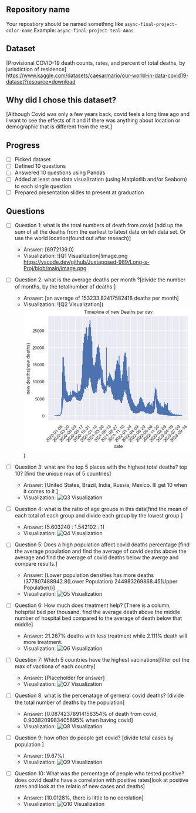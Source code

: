 ## Repository name
Your repostiory should be named something like `async-final-project-color-name`
Example: `async-final-project-teal-Anas`

## Dataset
[Provisional COVID-19 death counts, rates, and percent of total deaths, by jurisdiction of residence] https://www.kaggle.com/datasets/caesarmario/our-world-in-data-covid19-dataset?resource=download

## Why did I chose this dataset?

[Although Covid was only a few years back, covid feels a long time ago and I want to see the effects of it and if there was anything about location or demographic that is different from the rest.]

## Progress
- [ ] Picked dataset
- [ ] Defined 10 questions
- [ ] Answered 10 questions using Pandas
- [ ] Added at least one data visualization (using Matplotlib and/or Seaborn) to each single question
- [ ] Prepared presentation slides to present at graduation

## Questions
- [ ] Question 1: what is the total numbers of death from covid.[add up the sum of all the deaths from the earliest to latest date on teh data set. Or use the world location(found out after reseach)]
  - Answer: [6972139.0]
  - Visualization: ![Q1 Visualization]!image.png https://vscode.dev/github/Juxtaposed-989/Long-s-Proj/blob/main/image.png

- [ ] Question 2: what is the average deaths per month ?[divide the number of months, by the totalnumber of deaths ]
  - Answer: [an average of 153233.82417582418 deaths per month]
  - Visualization: ![Q2 Visualization](![alt text](image-1.png))

- [ ] Question 3: what are the top 5 places with the highest total deaths? top 10? [find the unique max of 5 countries]
  - Answer: [United States, Brazil, India, Russia, Mexico. Ill get 10 when it comes to it ]
  - Visualization: ![Q3 Visualization](https://example.com/path-to-image-3.png)

- [ ] Question 4: what is the ratio of age groups in this data[find the mean of each total of each group and divide each group by the lowest group ]
  - Answer: [5.603240 : 1.542102 : 1]
  - Visualization: ![Q4 Visualization](https://example.com/path-to-image-4.png)

- [ ] Question 5: Does a high population affect covid deaths percentage [find the average population and find the average of covid deaths above the average and find the average of covid deaths below the averge and compare results.]
  - Answer: [Lower population densities has more deaths (377807488942.8(Lower Population) 244983269868.45(Upper Population))]
  - Visualization: ![Q5 Visualization](https://example.com/path-to-image-5.png)

- [ ] Question 6: How much does treatment help? [There is a column, holspital bed per thousand. find the average death above the middle number of hospital bed compared to the average of death below that middle]
  - Answer: 21.267% deaths with less treatment while 2.111% death will more treatment. 
  - Visualization: ![Q6 Visualization](https://example.com/path-to-image-6.png)

- [ ] Question 7: Which 5 countries have the highest vacinations[filter out the max of vactiona of each country]
  - Answer: [Placeholder for answer]
  - Visualization: ![Q7 Visualization]()

- [ ] Question 8: what is the percenatage of gerneral covid deaths? [divide the total number of deaths by the population]
  - Answer: [0.08742378914156354% of death from covid, 0.9038209983405895% when having covid]
  - Visualization: ![Q8 Visualization](https://example.com/path-to-image-8.png)

- [ ] Question 9: how often do people get covid? [divide total cases by population ]
  - Answer: [9.67%]
  - Visualization: ![Q9 Visualization](https://example.com/path-to-image-9.png)

- [ ] Question 10: What was the percentage of people who tested positive? does covid deaths have a correlation with positive rates[look at positive rates and look at the relatio of new cases and deaths]
  - Answer: [10.0128%, there is little to no corolation]
  - Visualization: ![Q10 Visualization](https://example.com/path-to-image-10.png)
